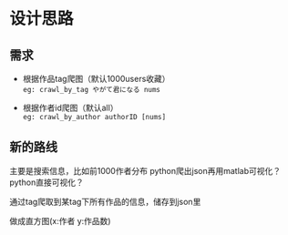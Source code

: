 # 设计思路

## 需求
* 根据作品tag爬图（默认1000users收藏）<br>
```eg: crawl_by_tag やがて君になる nums```
    
* 根据作者id爬图（默认all）<br>
```eg: crawl_by_author authorID [nums]```

## 新的路线
主要是搜索信息，比如前1000作者分布
python爬出json再用matlab可视化？python直接可视化？

通过tag爬取到某tag下所有作品的信息，储存到json里

做成直方图(x:作者 y:作品数)